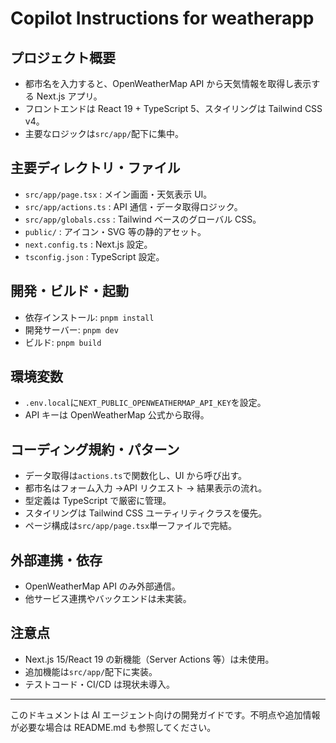 # Copilot Instructions for weatherapp

## プロジェクト概要

- 都市名を入力すると、OpenWeatherMap API から天気情報を取得し表示する Next.js アプリ。
- フロントエンドは React 19 + TypeScript 5、スタイリングは Tailwind CSS v4。
- 主要なロジックは`src/app/`配下に集中。

## 主要ディレクトリ・ファイル

- `src/app/page.tsx` : メイン画面・天気表示 UI。
- `src/app/actions.ts` : API 通信・データ取得ロジック。
- `src/app/globals.css` : Tailwind ベースのグローバル CSS。
- `public/` : アイコン・SVG 等の静的アセット。
- `next.config.ts` : Next.js 設定。
- `tsconfig.json` : TypeScript 設定。

## 開発・ビルド・起動

- 依存インストール: `pnpm install`
- 開発サーバー: `pnpm dev`
- ビルド: `pnpm build`

## 環境変数

- `.env.local`に`NEXT_PUBLIC_OPENWEATHERMAP_API_KEY`を設定。
- API キーは OpenWeatherMap 公式から取得。

## コーディング規約・パターン

- データ取得は`actions.ts`で関数化し、UI から呼び出す。
- 都市名はフォーム入力 →API リクエスト → 結果表示の流れ。
- 型定義は TypeScript で厳密に管理。
- スタイリングは Tailwind CSS ユーティリティクラスを優先。
- ページ構成は`src/app/page.tsx`単一ファイルで完結。

## 外部連携・依存

- OpenWeatherMap API のみ外部通信。
- 他サービス連携やバックエンドは未実装。

## 注意点

- Next.js 15/React 19 の新機能（Server Actions 等）は未使用。
- 追加機能は`src/app/`配下に実装。
- テストコード・CI/CD は現状未導入。

---

このドキュメントは AI エージェント向けの開発ガイドです。不明点や追加情報が必要な場合は README.md も参照してください。

